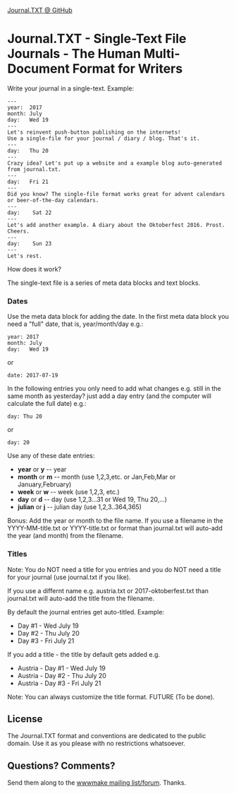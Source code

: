 [Journal.TXT @ GitHub](https://github.com/journaltxt)

# Journal.TXT - Single-Text File Journals - The Human Multi-Document Format for Writers

Write your journal in a single-text. Example:

``` text
--- 
year:  2017
month: July
day:   Wed 19
---
Let's reinvent push-button publishing on the internets! 
Use a single-file for your journal / diary / blog. That's it.
---
day:   Thu 20
---
Crazy idea? Let's put up a website and a example blog auto-generated from journal.txt.
---
day:   Fri 21
---
Did you know? The single-file format works great for advent calendars 
or beer-of-the-day calendars.
---
day:    Sat 22
---
Let's add another example. A diary about the Oktoberfest 2016. Prost. Cheers.
---
day:    Sun 23
---
Let's rest.
```

How does it work?

The single-text file is a series of meta data blocks and text blocks. 

### Dates

Use the meta data block for adding the date. In the first meta data block 
you need a "full" date, that is, year/month/day e.g.:

```
year: 2017
month: July
day:   Wed 19
```

or

```
date: 2017-07-19
```

In the following entries you only need to add what changes e.g. still in the same month as yesterday? 
just add a day entry (and the computer will calculate the full date) e.g.:

```
day: Thu 20
```

or

```
day: 20
```

Use any of these date entries:

- **year** or **y**   --  year
- **month** or **m**   -- month  (use  1,2,3,etc. or Jan,Feb,Mar or January,February)
- **week**  or **w**    -- week  (use 1,2,3, etc.)
- **day**   or **d**    -- day (use 1,2,3...31  or Wed 19, Thu 20,...)
- **julian** or **j**    -- julian day (use 1,2,3..364,365)

Bonus:  Add the year or month to the file name. If you use a filename in the YYYY-MM-title.txt or YYYY-title.txt 
or format than journal.txt will auto-add the year (and month) from the filename.


### Titles

Note: You do NOT need a title for you entries and you do NOT need a title for your journal (use journal.txt if you like). 

If you use a differnt name e.g. austria.txt or 2017-oktoberfest.txt than journal.txt will auto-add the title 
from the filename.

By default the journal entries get auto-titled. Example:

- Day #1 - Wed July 19
- Day #2 - Thu July 20
- Day #3 - Fri July 21

If you add a title - the title by default gets added e.g.

- Austria - Day #1 - Wed July 19
- Austria - Day #2 - Thu July 20
- Austria - Day #3 - Fri July 21

Note: You can always customize the title format.  FUTURE (To be done). 


## License

The Journal.TXT format and conventions are dedicated to the public domain.
Use it as you please with no restrictions whatsoever.

## Questions? Comments?

Send them along to the [wwwmake mailing list/forum](http://groups.google.com/group/wwwmake). Thanks.
